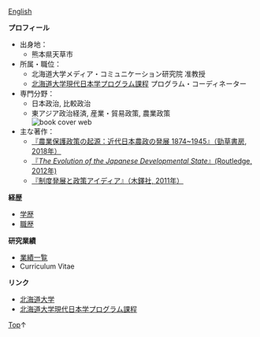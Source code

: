[English](https://hirosasada.github.io/)  
  
**プロフィール**  
- 出身地：  
    - 熊本県天草市  
- 所属・職位：  
    - 北海道大学メディア・コミュニケーション研究院 准教授  
    - [北海道大学現代日本学プログラム課程](https://www.oia.hokudai.ac.jp/mjsp/) プログラム・コーディネーター  
- 専門分野：
    - 日本政治, 比較政治  
    - 東アジア政治経済, 産業・貿易政策, 農業政策   
![book cover web](https://user-images.githubusercontent.com/47653058/53387325-bd617000-39c9-11e9-8023-cdfb4fc7f913.jpg)  
- 主な著作：  
    - [『農業保護政策の起源：近代日本農政の発展 1874~1945』（勁草書房, 2018年）](https://www.amazon.co.jp/dp/4326351772)     
    - [『*The Evolution of the Japanese Developmental State*』(Routledge, 2012年)](https://read.amazon.com/kp/embed?asin=B0094GB17M&preview=newtab&linkCode=kpe&ref_=cm_sw_r_kb_dp_Ck6zCb1GPP3ZB)    
    - [『制度発展と政策アイディア』（木鐸社, 2011年）](https://www.amazon.co.jp/dp/4833224488)  
  
   
**経歴**  
- [学歴](https://hirosasada.github.io/rireki/)　　  
- [職歴](https://hirosasada.github.io/rireki/#職歴)  
  
**研究業績**  
- [業績一覧](https://hirosasada.github.io/kenkyu/)  
- Curriculum Vitae  
  
**リンク**  
- [北海道大学](https://www.hokudai.ac.jp)  
- [北海道大学現代日本学プログラム課程](https://www.oia.hokudai.ac.jp/mjsp/) 
  
[Top](https://hirosasada.github.io/japanese-home)↑  
  
  
